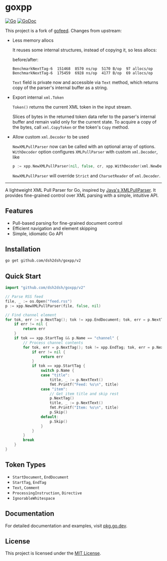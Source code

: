 # goxpp

[![Go](https://github.com/dsh2dsh/goxpp/actions/workflows/go.yml/badge.svg)](https://github.com/dsh2dsh/goxpp/actions/workflows/go.yml)
[![GoDoc](https://godoc.org/github.com/dsh2dsh/goxpp/v2?status.png)](https://godoc.org/github.com/dsh2dsh/goxpp/v2)

This project is a fork of [gofeed](https://github.com/mmcdole/goxpp). Changes
from upstream:

* Less memory allocs

  It reuses some internal structures, instead of copying it, so less allocs:

  before/after:
  ```
  BenchmarkNextTag-6  151468  8570 ns/op  5170 B/op  97 allocs/op
  BenchmarkNextTag-6  175459  6928 ns/op  4177 B/op  69 allocs/op
  ```

  `Text` field is private now and accessible via `Text` method, which returns
  copy of the parser's internal buffer as a string.

* Export internal `xml.Token`

  `Token()` returns the current XML token in the input stream.

  Slices of bytes in the returned token data refer to the parser's internal
  buffer and remain valid only for the current state. To acquire a copy of the
  bytes, call `xml.CopyToken` or the token's `Copy` method.

* Allow custom `xml.Decoder` to be used

  `NewXMLPullParser` now can be called with an optional array of options.
  `WithDecoder` option configures `XMLPullParser` with custom `xml.Decoder`,
  like

  ``` go
  p := xpp.NewXMLPullParser(nil, false, cr, xpp.WithDecoder(xml.NewDecoder(r)))
  ```

  `NewXMLPullParser` will override `Strict` and `CharsetReader` of
  `xml.Decoder`.

---

A lightweight XML Pull Parser for Go, inspired by [Java's XMLPullParser](http://www.xmlpull.org/v1/download/unpacked/doc/quick_intro.html). It provides fine-grained control over XML parsing with a simple, intuitive API.

## Features

- Pull-based parsing for fine-grained document control
- Efficient navigation and element skipping
- Simple, idiomatic Go API

## Installation

```bash
go get github.com/dsh2dsh/goxpp/v2
```

## Quick Start

```go
import "github.com/dsh2dsh/goxpp/v2"

// Parse RSS feed
file, _ := os.Open("feed.rss")
p := xpp.NewXMLPullParser(file, false, nil)

// Find channel element
for tok, err := p.NextTag(); tok != xpp.EndDocument; tok, err = p.NextTag() {
    if err != nil {
        return err
    }
    if tok == xpp.StartTag && p.Name == "channel" {
        // Process channel contents
        for tok, err = p.NextTag(); tok != xpp.EndTag; tok, err = p.NextTag() {
            if err != nil {
                return err
            }
            if tok == xpp.StartTag {
                switch p.Name {
                case "title":
                    title, _ := p.NextText()
                    fmt.Printf("Feed: %s\n", title)
                case "item":
                    // Get item title and skip rest
                    p.NextTag()
                    title, _ := p.NextText()
                    fmt.Printf("Item: %s\n", title)
                    p.Skip()
                default:
                    p.Skip()
                }
            }
        }
        break
    }
}
```

## Token Types

- `StartDocument`, `EndDocument`
- `StartTag`, `EndTag`
- `Text`, `Comment`
- `ProcessingInstruction`, `Directive`
- `IgnorableWhitespace`

## Documentation

For detailed documentation and examples, visit [pkg.go.dev](https://pkg.go.dev/github.com/dsh2dsh/goxpp/v2).

## License

This project is licensed under the [MIT License](LICENSE).

